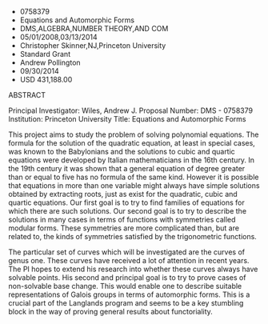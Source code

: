 
* 0758379
* Equations and Automorphic Forms
* DMS,ALGEBRA,NUMBER THEORY,AND COM
* 05/01/2008,03/13/2014
* Christopher Skinner,NJ,Princeton University
* Standard Grant
* Andrew Pollington
* 09/30/2014
* USD 431,188.00

ABSTRACT

Principal Investigator: Wiles, Andrew J. Proposal Number: DMS - 0758379
Institution: Princeton University Title: Equations and Automorphic Forms

This project aims to study the problem of solving polynomial equations. The
formula for the solution of the quadratic equation, at least in special cases,
was known to the Babylonians and the solutions to cubic and quartic equations
were developed by Italian mathematicians in the 16th century. In the 19th
century it was shown that a general equation of degree greater than or equal to
five has no formula of the same kind. However it is possible that equations in
more than one variable might always have simple solutions obtained by extracting
roots, just as exist for the quadratic, cubic and quartic equations. Our first
goal is to try to find families of equations for which there are such solutions.
Our second goal is to try to describe the solutions in many cases in terms of
functions with symmetries called modular forms. These symmetries are more
complicated than, but are related to, the kinds of symmetries satisfied by the
trigonometric functions.

The particular set of curves which will be investigated are the curves of genus
one. These curves have received a lot of attention in recent years. The PI hopes
to extend his research into whether these curves always have solvable points.
His second and principal goal is to try to prove cases of non-solvable base
change. This would enable one to describe suitable representations of Galois
groups in terms of automorphic forms. This is a crucial part of the Langlands
program and seems to be a key stumbling block in the way of proving general
results about functoriality.
